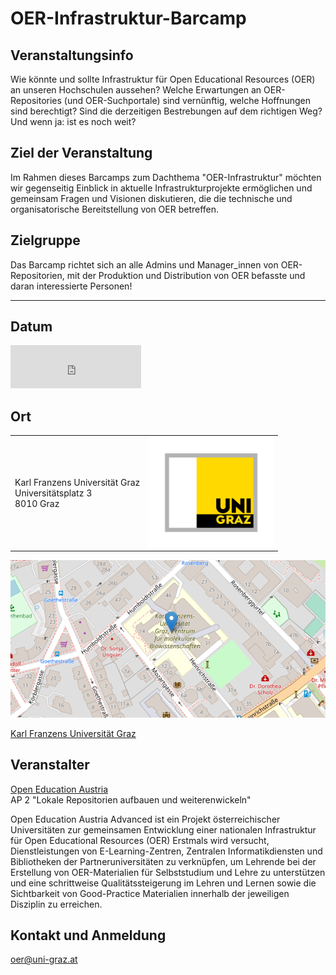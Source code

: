 # OER-Infrastruktur-Barcamp

## Veranstaltungsinfo
Wie könnte und sollte Infrastruktur für Open Educational Resources (OER) an unseren Hochschulen aussehen? 
Welche Erwartungen an OER-Repositories (und OER-Suchportale) sind vernünftig, welche Hoffnungen sind berechtigt? 
Sind die derzeitigen Bestrebungen auf dem richtigen Weg? Und wenn ja: ist es noch weit? 

## Ziel der Veranstaltung
Im Rahmen dieses Barcamps zum Dachthema "OER-Infrastruktur" möchten wir gegenseitig Einblick in aktuelle Infrastrukturprojekte ermöglichen und gemeinsam Fragen und Visionen diskutieren, die die technische und organisatorische Bereitstellung von OER betreffen. 

## Zielgruppe
Das Barcamp richtet sich an alle Admins und Manager_innen von OER-Repositorien, mit der Produktion und Distribution von OER befasste und daran interessierte Personen!


* * *

## Datum
<iframe src="https://free.timeanddate.com/countdown/i88n9d4o/n318/cf12/cm0/cu4/ct0/cs1/ca0/co1/cr0/ss0/cac000/cpc000/pct/tcfff/fs100/szw448/szh189/tat22.April.2022/tac000/tptTime%20since%20Event%20started%20in/tpc000/iso2022-04-22T09:00:00/pl20/pr20" allowtransparency="true" frameborder="0" width="209" height="69"></iframe>

## Ort 
<table style="width:100%">
  <tr>
    <td>Karl Franzens Universität Graz <br> 
Universitätsplatz 3<br> 
8010 Graz <br> </td>
    <td><img style="float: right;width:200px" src="/images/Logo_Universitaet-Graz_4c.jpg"></td>
  </tr>
</table>

[![Humboldtstr. 48, 8010 Graz](images/OSM-UG.png)](https://www.openstreetmap.org/?mlat=47.08050&mlon=15.44716#map=17/47.08050/15.44716)  
<p><a href="https://www.uni-graz.at/">Karl Franzens Universität Graz</a>   <br />


## Veranstalter
[Open Education Austria](https://www.openeducation.at/)   
AP 2 "Lokale Repositorien aufbauen und weiterenwickeln"    

Open Education Austria Advanced ist ein Projekt österreichischer Universitäten zur gemeinsamen Entwicklung einer nationalen Infrastruktur für Open Educational Resources (OER) 
Erstmals wird versucht, Dienstleistungen von E-Learning-Zentren, Zentralen Informatikdiensten und Bibliotheken der Partneruniversitäten zu verknüpfen, um Lehrende bei der Erstellung von OER-Materialien für Selbststudium und Lehre zu unterstützen und eine schrittweise Qualitätssteigerung im Lehren und Lernen sowie die Sichtbarkeit von Good-Practice Materialien innerhalb der jeweiligen Disziplin zu erreichen.
  
## Kontakt und Anmeldung
[oer@uni-graz.at](mailto:oer@uni-graz.at)


